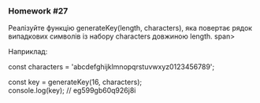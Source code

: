 ### Homework #27

Реалізуйте функцію generateKey(length, characters), яка повертає рядок випадкових символів із набору characters довжиною length. span>  
  
Наприклад:  
  
const characters = 'abcdefghijklmnopqrstuvwxyz0123456789';  

const key = generateKey(16, characters);  
console.log(key); // eg599gb60q926j8i  